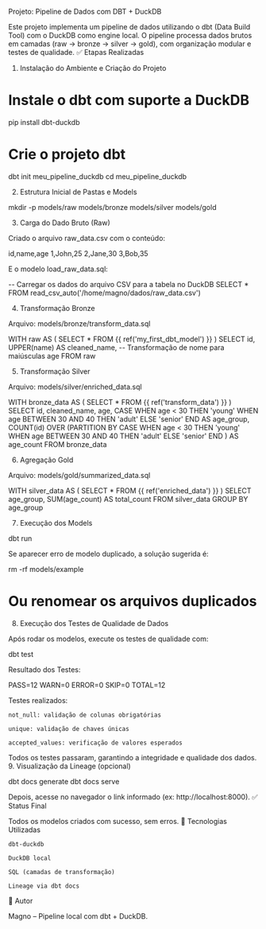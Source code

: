 Projeto: Pipeline de Dados com DBT + DuckDB

Este projeto implementa um pipeline de dados utilizando o dbt (Data Build Tool) com o DuckDB como engine local. O pipeline processa dados brutos em camadas (raw → bronze → silver → gold), com organização modular e testes de qualidade.
✅ Etapas Realizadas
1. Instalação do Ambiente e Criação do Projeto

# Instale o dbt com suporte a DuckDB
pip install dbt-duckdb

# Crie o projeto dbt
dbt init meu_pipeline_duckdb
cd meu_pipeline_duckdb

2. Estrutura Inicial de Pastas e Models

mkdir -p models/raw models/bronze models/silver models/gold

3. Carga do Dado Bruto (Raw)

Criado o arquivo raw_data.csv com o conteúdo:

id,name,age
1,John,25
2,Jane,30
3,Bob,35

E o modelo load_raw_data.sql:

-- Carregar os dados do arquivo CSV para a tabela no DuckDB
SELECT * 
FROM read_csv_auto('/home/magno/dados/raw_data.csv')

4. Transformação Bronze

Arquivo: models/bronze/transform_data.sql

WITH raw AS (
    SELECT * FROM {{ ref('my_first_dbt_model') }}
)
SELECT
    id,
    UPPER(name) AS cleaned_name,  -- Transformação de nome para maiúsculas
    age
FROM raw

5. Transformação Silver

Arquivo: models/silver/enriched_data.sql

WITH bronze_data AS (
    SELECT * FROM {{ ref('transform_data') }}
)
SELECT
    id,
    cleaned_name,
    age,
    CASE 
        WHEN age < 30 THEN 'young'
        WHEN age BETWEEN 30 AND 40 THEN 'adult'
        ELSE 'senior'
    END AS age_group,
    COUNT(id) OVER (PARTITION BY 
        CASE 
            WHEN age < 30 THEN 'young'
            WHEN age BETWEEN 30 AND 40 THEN 'adult'
            ELSE 'senior'
        END
    ) AS age_count
FROM bronze_data

6. Agregação Gold

Arquivo: models/gold/summarized_data.sql

WITH silver_data AS (
    SELECT * FROM {{ ref('enriched_data') }}
)
SELECT
    age_group,
    SUM(age_count) AS total_count
FROM silver_data
GROUP BY age_group

7. Execução dos Models

dbt run

Se aparecer erro de modelo duplicado, a solução sugerida é:

rm -rf models/example
# Ou renomear os arquivos duplicados

8. Execução dos Testes de Qualidade de Dados

Após rodar os modelos, execute os testes de qualidade com:

dbt test

Resultado dos Testes:

PASS=12  WARN=0  ERROR=0  SKIP=0  TOTAL=12

Testes realizados:

    not_null: validação de colunas obrigatórias

    unique: validação de chaves únicas

    accepted_values: verificação de valores esperados

Todos os testes passaram, garantindo a integridade e qualidade dos dados.
9. Visualização da Lineage (opcional)

dbt docs generate
dbt docs serve

Depois, acesse no navegador o link informado (ex: http://localhost:8000).
✅ Status Final

Todos os modelos criados com sucesso, sem erros.
🔗 Tecnologias Utilizadas

    dbt-duckdb

    DuckDB local

    SQL (camadas de transformação)

    Lineage via dbt docs

👤 Autor

Magno – Pipeline local com dbt + DuckDB.